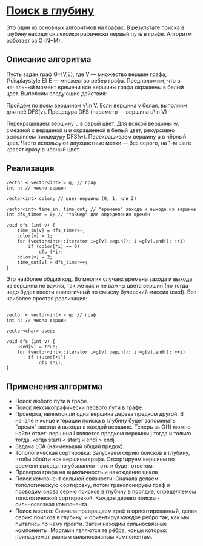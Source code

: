 # [Поиск в глубину](http://e-maxx.ru/algo/dfs)
Это один из основных алгоритмов на графах.
В результате поиска в глубину находится лексикографически первый путь в графе.
Алгоритм работает за O (N+M).
## Описание алгоритма
Пусть задан граф G=(V,E), где  V — множество вершин графа, {\displaystyle E} E — множество ребер графа. Предположим, что в начальный момент времени все вершины графа окрашены в белый цвет. Выполним следующие действия:

Пройдём по всем вершинам v\in V.
Если вершина v белая, выполним для неё DFS(v).
Процедура DFS (параметр — вершина u\in V)

Перекрашиваем вершину u в серый цвет.
Для всякой вершины w, смежной с вершиной u и окрашенной в белый цвет, рекурсивно выполняем процедуру DFS(w).
Перекрашиваем вершину u в чёрный цвет.
Часто используют двухцветные метки — без серого, на 1-м шаге красят сразу в чёрный цвет.

## Реализация

<pre><code class="c++ language-c++">vector &lt; vector&lt;int&gt; &gt; g; // граф
int n; // число вершин

vector&lt;int&gt; color; // цвет вершины (0, 1, или 2)

vector&lt;int&gt; time_in, time_out; // "времена" захода и выхода из вершины
int dfs_timer = 0; // "таймер" для определения времён

void dfs (int v) {
    time_in[v] = dfs_timer++;
    color[v] = 1;
    for (vector&lt;int&gt;::iterator i=g[v].begin(); i!=g[v].end(); ++i)
        if (color[*i] == 0)
            dfs (*i);
    color[v] = 2;
    time_out[v] = dfs_timer++;
}
</code></pre>

Это наиболее общий код. Во многих случаях времена захода и выхода из вершины не важны, так же как и не важны цвета вершин (но тогда надо будет ввести аналогичный по смыслу булевский массив used). Вот наиболее простая реализация:

<pre><code class="c++ language-c++">
vector &lt; vector&lt;int&gt; &gt; g; // граф
int n; // число вершин

vector&lt;char&gt; used;

void dfs (int v) {
    used[v] = true;
    for (vector&lt;int&gt;::iterator i=g[v].begin(); i!=g[v].end(); ++i)
        if (!used[*i])
            dfs (*i);
}
</code></pre>

## Применения алгоритма
- Поиск любого пути в графе.
- Поиск лексикографически первого пути в графе.
- Проверка, является ли одна вершина дерева предком другой:
В начале и конце итерации поиска в глубину будет запоминать "время" захода и выхода в каждой вершине. Теперь за O(1) можно найти ответ: вершина i является предком вершины j тогда и только тогда, когда starti < startj и endi > endj.
- Задача LCA (наименьший общий предок).
- Топологическая сортировка:
Запускаем серию поисков в глубину, чтобы обойти все вершины графа. Отсортируем вершины по времени выхода по убыванию - это и будет ответом.
- Проверка графа на ацикличность и нахождение цикла
- Поиск компонент сильной связности: Сначала делаем топологическую сортировку, потом транспонируем граф и проводим снова серию поисков в глубину в порядке, определяемом топологической сортировкой. Каждое дерево поиска - сильносвязная компонента.
- Поиск мостов:
Сначала превращаем граф в ориентированный, делая серию поисков в глубину, и ориентируя каждое ребро так, как мы пытались по нему пройти. Затем находим сильносвязные компоненты. Мостами являются те рёбра, концы которых принадлежат разным сильносвязным компонентам.
